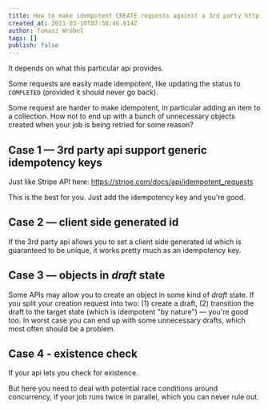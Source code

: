 ```yaml
---
title: How to make idempotent CREATE requests against a 3rd party http api
created_at: 2021-03-10T07:56:46.014Z
author: Tomasz Wróbel
tags: []
publish: false
---
```


It depends on what this particular api provides.

Some requests are easily made idempotent, like updating the status to `COMPLETED` (provided it should never go back).

Some request are harder to make idempotent, in particular adding an item to a collection. How not to end up with a bunch of unnecessary objects created when your job is being retried for some reason?

## Case 1 — 3rd party api support generic idempotency keys

Just like Stripe API here: https://stripe.com/docs/api/idempotent_requests

This is the best for you. Just add the idempotency key and you're good.

## Case 2 — client side generated id

If the 3rd party api allows you to set a client side generated id which is guaranteed to be unique, it works pretty much as an idempotency key.

## Case 3 — objects in _draft_ state

Some APIs may allow you to create an object in some kind of _draft_ state. If you split your creation request into two: (1) create a draft, (2) transition the draft to the target state (which is idempotent "by nature") — you're good too. In worst case you can end up with some unnecessary drafts, which most often should be a problem.

<!-- TODO: if api does does not support drafts, can some other attribute be abused for it? or some other api functionality? -->

## Case 4 - existence check

If your api lets you check for existence.

But here you need to deal with potential race conditions around concurrency, if your job runs twice in parallel, which you can never rule out.

<!-- TODO: how to mitigate race conditions -->


<!-- TODO: discerning response created vs was-already-there -->
